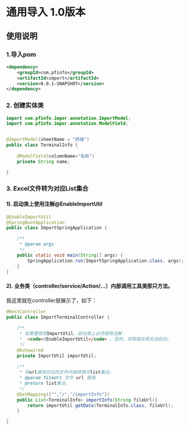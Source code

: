 # 通用导入 1.0版本

## 使用说明


### 1.导入pom
```xml
<dependency>
	<groupId>com.pfinfo</groupId>
	<artifactId>import</artifactId>
	<version>0.0.1-SNAPSHOT</version>
</dependency>
```

### 2. 创建实体类
```java
import com.pfinfo.impor.annotation.ImportModel;
import com.pfinfo.impor.annotation.ModelField;


@ImportModel(sheetName = "终端")
public class TerminalInfo {
	
	@ModelField(columnName="名称")
	private String name;

}
```
### 3. Excel文件转为对应List集合

#### 1). 启动类上使用注解@EnableImportUtil

```java
@EnableImportUtil
@SpringBootApplication
public class ImportSpringApplication {

	/**
	 * @param args
	 */
	public static void main(String[] args) {
		SpringApplication.run(ImportSpringApplication.class, args);
	}
}
```
#### 2). 业务类（controller/service/Action/...）内部调用工具类那只方法。

我这里就在controller层展示了，如下：

```java
@RestController
public class ImportTerminalController {
	
	/**
	 * 如果要使用ImportUtil，启动类上必须使用注解：
	 *  <code>@EnableImportUtil</code> ，否则，将导致应用无法启动。
	 */
	@Autowired
	private ImportUtil importUtil;
	
	/**
	 * 将url路径对应的文件内容转换为list集合。
	 * @param fileUrl 文件 url 路径
	 * @return list集合。
	 */
	@GetMapping({"","/","/importInfo"})
	public List<TerminalInfo> importInfo(String fileUrl){
		return importUtil.getData(TerminalInfo.class, fileUrl);
	}

}
```

